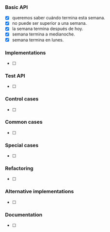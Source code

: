 ### Basic API
- [x] queremos saber cuándo termina esta semana.
- [x] no puede ser superior a una semana.
- [x] la semana termina después de hoy.
- [x] semana termina a medianoche.
- [x] semana termina en lunes.

### Implementations
- [ ]

### Test API
- [ ] 

### Control cases
- [ ]

### Common cases
- [ ]

### Special cases
- [ ]

### Refactoring
- [ ] 

### Alternative implementations
- [ ] 

### Documentation
- [ ] 
